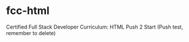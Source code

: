 # fcc-html
Certified Full Stack Developer Curriculum: HTML
Push 2 Start (Push test, remember to delete)
